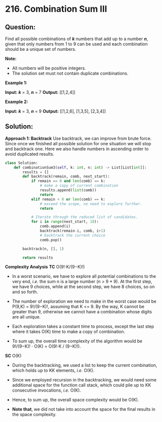 
  

# 216. Combination Sum III

## Question:


Find all possible combinations of  _**k**_  numbers that add up to a number  _**n**_, given that only numbers from 1 to 9 can be used and each combination should be a unique set of numbers.

**Note:**

-   All numbers will be positive integers.
-   The solution set must not contain duplicate combinations.

**Example 1:**

**Input:** _**k**_ = 3, _**n**_ = 7
**Output:** [[1,2,4]]

**Example 2:**

**Input:** _**k**_ = 3, _**n**_ = 9
**Output:** [[1,2,6], [1,3,5], [2,3,4]]
## Solution:


**Approach 1: Backtrack**
Use backtrack, we can improve from brute force. Since once we finished all possible solution for one situation we will stop and backtrack one. 
Here we also handle numbers in ascending order to avoid duplicated results.
```python
class Solution:
    def combinationSum3(self, k: int, n: int) -> List[List[int]]:
        results = []
        def backtrack(remain, comb, next_start):
            if remain == 0 and len(comb) == k:
                # make a copy of current combination
                results.append(list(comb))
                return
            elif remain < 0 or len(comb) == k:
                # exceed the scope, no need to explore further.
                return

            # Iterate through the reduced list of candidates.
            for i in range(next_start, 10):
                comb.append(i)
                backtrack(remain-i, comb, i+1)
                # backtrack the current choice
                comb.pop()

        backtrack(n, [], 1)

        return results
```


**Complexity Analysis**
**TC** 
O(9!⋅K/(9−K)!​)
-   In a worst scenario, we have to explore all potential combinations to the very end,  _i.e._  the sum  n  is a large number (n > 9 * 9). At the first step, we have  9  choices, while at the second step, we have  8  choices, so on and so forth.
    
-   The number of exploration we need to make in the worst case would be  P(9,K) = 9!/(9−K)!​, assuming that  K <= 9. By the way,  K  cannot be greater than 9, otherwise we cannot have a combination whose digits are all unique.
    
-   Each exploration takes a constant time to process, except the last step where it takes  O(K)  time to make a copy of combination.
    
-   To sum up, the overall time complexity of the algorithm would be  9!/(9−K)!​ ⋅ O(K) = O(9!⋅K​ / (9−K)!).

**SC** 
O(K)
-   During the backtracking, we used a list to keep the current combination, which holds up to  KK  elements,  _i.e._  O(K).
    
-   Since we employed recursion in the backtracking, we would need some additional space for the function call stack, which could pile up to  KK  consecutive invocations,  _i.e._  O(K).
    
-   Hence, to sum up, the overall space complexity would be  O(K).
    
-   **Note that**, we did not take into account the space for the final results in the space complexity.
